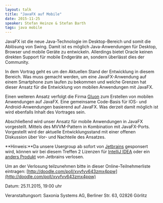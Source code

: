 ```yaml
---
layout: talk
title: "JavaFX auf Mobile"
date: 2015-11-25
speaker: Stefan Heinze & Stefan Barth
tags: java mobile
---
```


JavaFX ist die neue Java-Technologie im Desktop-Bereich und somit die Ablösung von Swing.
Damit ist es möglich Java-Anwendungen für Desktop, Browser und mobile Geräte zu entwickeln. 
Allerdings bietet Oracle keinen direkten Support für mobile Endgeräte an, sondern überlässt dies der Community.

In dem Vortrag geht es um den Aktuellen Stand der Entwicklung in diesem Bereich. 
Was muss gemacht werden, um eine JavaFX-Anwendung auf einem Smartphone zum laufen zu bekommen und 
welche Grenzen hat dieser Ansatz für die Entwicklung von mobilen Anwendungen mit JavaFX. 

Einen weiteren Ansatz verfolgt die Firma [Gluon](http://gluonhq.com/) 
zum Erstellen von mobilen Anwendungen auf JavaFX. 
Eine gemeinsame Code-Basis für IOS- und Android-Anwendungen basierend auf JavaFX. 
Was derzeit damit möglich ist wird ebenfalls Inhalt des Vortrages sein.

Abschließend wird unser Ansatz für mobile Anwendungen in JavaFX vorgestellt. 
Mittels des MVVM-Pattern in Kombination mit JavaFX-Ports. 
Vorgestellt wird der aktuelle Entwicklungsstand mit einer offenen Diskussion über Vor- und Nachteile des Ansatzes.


**Hinweis:**Da unsere Usergroup ab sofort von [Jetbrains](https://www.jetbrains.com/) gesponsert wird, können wir bei diesem Treffen 2 Lizenzen für [IntelliJ IDEA](https://www.jetbrains.com/idea/) oder ein [anders Produkt](https://www.jetbrains.com/products.html) von Jetbrains verlosen.

Um an der Verlosung teilzunehmen bitte in dieser Online-Teilnehmerliste eintragen: [http://doodle.com/poll/xvyfvv643zmx4ppw](http://doodle.com/poll/xvyfvv643zmx4ppw)





Datum: 25.11.2015, 19:00 uhr 

Veranstaltungsort: Saxonia Systems AG, Berliner Str. 63, 02826 Görlitz
